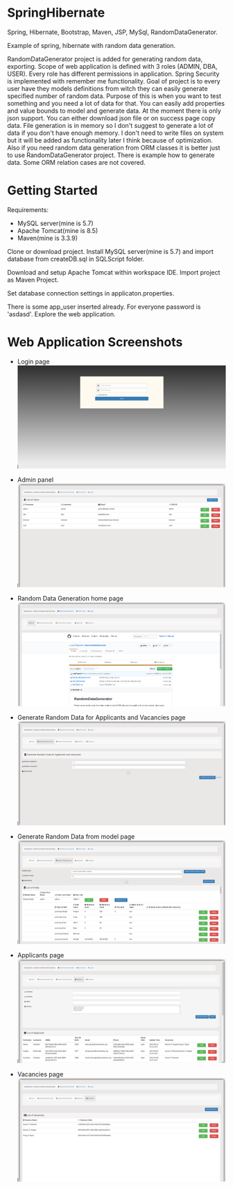 # SpringHibernate
Spring, Hibernate, Bootstrap, Maven, JSP, MySql, RandomDataGenerator.

Example of spring, hibernate with random data generation.

RandomDataGenerator project is added for generating random data, exporting. Scope of web application is defined with 3 roles (ADMIN, DBA, USER).
Every role has different permissions in application. Spring Security is implemented with remember me functionality. Goal of project is to every user have they models definitions from witch they can easily generate specified number of random data. Purpose of this is when you want to test something and you need a lot of data for that. You can easily add properties and value bounds to model and generate data. At the moment there is only json support. You can either download json file or on success page copy data. File generation is in memory so I don't suggest to generate a lot of data if you don't have enough memory. I don't need to write files on system but it will be added as functionality later I think because of optimization. Also if you need random data generation from ORM classes it is better just to use RandomDataGenerator project. There is example how to generate data. Some ORM relation cases are not covered.

# Getting Started

Requirements: 
* MySQL server(mine is 5.7)
* Apache Tomcat(mine is 8.5)
* Maven(mine is 3.3.9)


Clone or download project. Install MySQL server(mine is 5.7) and import database from createDB.sql in SQLScript folder.

Download and setup Apache Tomcat within workspace IDE. Import project as Maven Project.

Set database connection settings in applicaton.properties.

There is some app_user inserted already. For everyone password is 'asdasd'. Explore the web application.

# Web Application Screenshots

* Login page
![](images/login.png)

* Admin panel
![](images/admin_panel.png)

* Random Data Generation home page
![](images/rdg_home.png)

* Generate Random Data for Applicants and Vacancies page
![](images/rdg_random_data.png)

* Generate Random Data from model page
![](images/rdg_random_generator.png)

* Applicants page
![](images/applicants.png)

* Vacancies page
![](images/vacancies.png)

